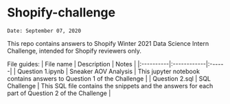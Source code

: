 # Shopify-challenge

```
Date: September 07, 2020
```

This repo contains answers to Shopify Winter 2021 Data Science Intern Challenge, intended for Shopify reviewers only.

File guides:
| File name | Description | Notes |
|:----------|:------------|:------|
| Question 1.ipynb | Sneaker AOV Analysis | This jupyter notebook contains answers to Question 1 of the Challenge |
| Question 2.sql | SQL Challenge | This SQL file contains the snippets and the answers for each part of Question 2 of the Challenge |
